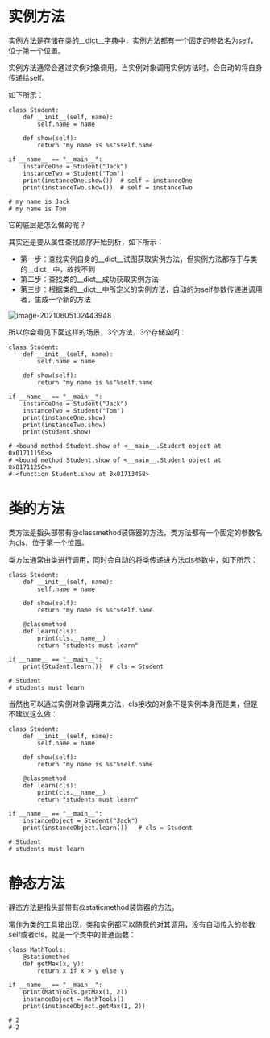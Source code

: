 # 实例方法

实例方法是存储在类的\_\_dict\_\_字典中，实例方法都有一个固定的参数名为self，位于第一个位置。

实例方法通常会通过实例对象调用，当实例对象调用实例方法时，会自动的将自身传递给self。

如下所示：

```
class Student:
    def __init__(self, name):
        self.name = name

    def show(self):
        return "my name is %s"%self.name

if __name__ == "__main__":
    instanceOne = Student("Jack")
    instanceTwo = Student("Tom")
    print(instanceOne.show())  # self = instanceOne
    print(instanceTwo.show())  # self = instanceTwo

# my name is Jack
# my name is Tom
```

它的底层是怎么做的呢？

其实还是要从属性查找顺序开始剖析，如下所示：

- 第一步：查找实例自身的\_\_dict\_\_试图获取实例方法，但实例方法都存于与类的\_\_dict\_\_中，故找不到
- 第二步：查找类的\_\_dict\_\_成功获取实例方法
- 第三步：根据类的\_\_dict\_\_中所定义的实例方法，自动的为self参数传递进调用者，生成一个新的方法

![image-20210605102443948](https://images-1302522496.cos.ap-nanjing.myqcloud.com/img/image-20210605102443948.png)

所以你会看见下面这样的场景，3个方法，3个存储空间：

```
class Student:
    def __init__(self, name):
        self.name = name

    def show(self):
        return "my name is %s"%self.name

if __name__ == "__main__":
    instanceOne = Student("Jack")
    instanceTwo = Student("Tom")
    print(instanceOne.show)
    print(instanceTwo.show)
    print(Student.show)

# <bound method Student.show of <__main__.Student object at 0x01711150>>
# <bound method Student.show of <__main__.Student object at 0x01711250>>
# <function Student.show at 0x01713468>
```





# 类的方法

类方法是指头部带有@classmethod装饰器的方法，类方法都有一个固定的参数名为cls，位于第一个位置。

类方法通常由类进行调用，同时会自动的将类传递进方法cls参数中，如下所示：

```
class Student:
    def __init__(self, name):
        self.name = name

    def show(self):
        return "my name is %s"%self.name

    @classmethod
    def learn(cls):
        print(cls.__name__)
        return "students must learn"

if __name__ == "__main__":
    print(Student.learn())  # cls = Student

# Student
# students must learn
```

当然也可以通过实例对象调用类方法，cls接收的对象不是实例本身而是类，但是不建议这么做：

```
class Student:
    def __init__(self, name):
        self.name = name

    def show(self):
        return "my name is %s"%self.name

    @classmethod
    def learn(cls):
        print(cls.__name__)
        return "students must learn"

if __name__ == "__main__":
    instanceObject = Student("Jack")
    print(instanceObject.learn())   # cls = Student

# Student
# students must learn
```



# 静态方法

静态方法是指头部带有@staticmethod装饰器的方法。

常作为类的工具箱出现，类和实例都可以随意的对其调用，没有自动传入的参数self或者cls，就是一个类中的普通函数：

```
class MathTools:
    @staticmethod
    def getMax(x, y):
        return x if x > y else y

if __name__ == "__main__":
    print(MathTools.getMax(1, 2))
    instanceObject = MathTools()
    print(instanceObject.getMax(1, 2))

# 2
# 2
```

